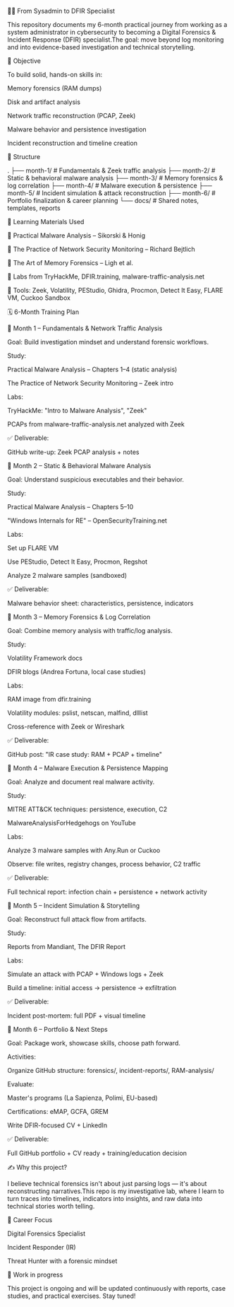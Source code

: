 🕵️‍♂️ From Sysadmin to DFIR Specialist

This repository documents my 6-month practical journey from working as a system administrator in cybersecurity to becoming a Digital Forensics & Incident Response (DFIR) specialist.The goal: move beyond log monitoring and into evidence-based investigation and technical storytelling.

🎯 Objective

To build solid, hands-on skills in:

Memory forensics (RAM dumps)

Disk and artifact analysis

Network traffic reconstruction (PCAP, Zeek)

Malware behavior and persistence investigation

Incident reconstruction and timeline creation

📂 Structure

.
├── month-1/               # Fundamentals & Zeek traffic analysis
├── month-2/               # Static & behavioral malware analysis
├── month-3/               # Memory forensics & log correlation
├── month-4/               # Malware execution & persistence
├── month-5/               # Incident simulation & attack reconstruction
├── month-6/               # Portfolio finalization & career planning
└── docs/                  # Shared notes, templates, reports

🧪 Learning Materials Used

📘 Practical Malware Analysis – Sikorski & Honig

📘 The Practice of Network Security Monitoring – Richard Bejtlich

📘 The Art of Memory Forensics – Ligh et al.

🧠 Labs from TryHackMe, DFIR.training, malware-traffic-analysis.net

🧰 Tools: Zeek, Volatility, PEStudio, Ghidra, Procmon, Detect It Easy, FLARE VM, Cuckoo Sandbox

🗓️ 6-Month Training Plan

📅 Month 1 – Fundamentals & Network Traffic Analysis

Goal: Build investigation mindset and understand forensic workflows.

Study:

Practical Malware Analysis – Chapters 1–4 (static analysis)

The Practice of Network Security Monitoring – Zeek intro

Labs:

TryHackMe: "Intro to Malware Analysis", "Zeek"

PCAPs from malware-traffic-analysis.net analyzed with Zeek

✅ Deliverable:

GitHub write-up: Zeek PCAP analysis + notes

📅 Month 2 – Static & Behavioral Malware Analysis

Goal: Understand suspicious executables and their behavior.

Study:

Practical Malware Analysis – Chapters 5–10

"Windows Internals for RE" – OpenSecurityTraining.net

Labs:

Set up FLARE VM

Use PEStudio, Detect It Easy, Procmon, Regshot

Analyze 2 malware samples (sandboxed)

✅ Deliverable:

Malware behavior sheet: characteristics, persistence, indicators

📅 Month 3 – Memory Forensics & Log Correlation

Goal: Combine memory analysis with traffic/log analysis.

Study:

Volatility Framework docs

DFIR blogs (Andrea Fortuna, local case studies)

Labs:

RAM image from dfir.training

Volatility modules: pslist, netscan, malfind, dlllist

Cross-reference with Zeek or Wireshark

✅ Deliverable:

GitHub post: "IR case study: RAM + PCAP + timeline"

📅 Month 4 – Malware Execution & Persistence Mapping

Goal: Analyze and document real malware activity.

Study:

MITRE ATT&CK techniques: persistence, execution, C2

MalwareAnalysisForHedgehogs on YouTube

Labs:

Analyze 3 malware samples with Any.Run or Cuckoo

Observe: file writes, registry changes, process behavior, C2 traffic

✅ Deliverable:

Full technical report: infection chain + persistence + network activity

📅 Month 5 – Incident Simulation & Storytelling

Goal: Reconstruct full attack flow from artifacts.

Study:

Reports from Mandiant, The DFIR Report

Labs:

Simulate an attack with PCAP + Windows logs + Zeek

Build a timeline: initial access → persistence → exfiltration

✅ Deliverable:

Incident post-mortem: full PDF + visual timeline

📅 Month 6 – Portfolio & Next Steps

Goal: Package work, showcase skills, choose path forward.

Activities:

Organize GitHub structure: forensics/, incident-reports/, RAM-analysis/

Evaluate:

Master's programs (La Sapienza, Polimi, EU-based)

Certifications: eMAP, GCFA, GREM

Write DFIR-focused CV + LinkedIn

✅ Deliverable:

Full GitHub portfolio + CV ready + training/education decision

✍️ Why this project?

I believe technical forensics isn't about just parsing logs — it's about reconstructing narratives.This repo is my investigative lab, where I learn to turn traces into timelines, indicators into insights, and raw data into technical stories worth telling.

📌 Career Focus

Digital Forensics Specialist

Incident Responder (IR)

Threat Hunter with a forensic mindset

🚧 Work in progress

This project is ongoing and will be updated continuously with reports, case studies, and practical exercises. Stay tuned!

